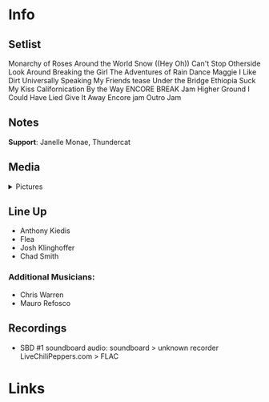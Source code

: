 # Info

## Setlist

Monarchy of Roses
Around the World
Snow ((Hey Oh))
Can't Stop
Otherside
Look Around
Breaking the Girl
The Adventures of Rain Dance Maggie
I Like Dirt
Universally Speaking
My Friends tease
Under the Bridge
Ethiopia
Suck My Kiss
Californication
By the Way
ENCORE BREAK
Jam
Higher Ground
I Could Have Lied
Give It Away
Encore jam
Outro Jam

## Notes

**Support**: Janelle Monae, Thundercat

## Media 

<details>
  <summary>Pictures</summary>
  <!--<img alt="Setlist" title="Setlist" src="_.jpg" height="200" />
  <img alt="Flyer" title="Flyer" src="_.jpg" height="200" />-->
</details>

## Line Up

* Anthony Kiedis
* Flea
* Josh Klinghoffer
* Chad Smith

### Additional Musicians:

* Chris Warren  
* Mauro Refosco

## Recordings

* SBD #1 soundboard audio: soundboard > unknown recorder LiveChiliPeppers.com > FLAC

# Links